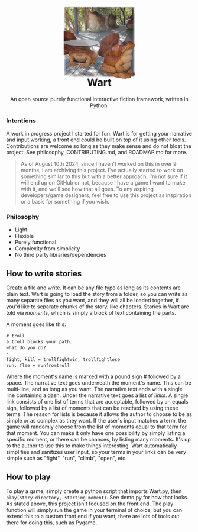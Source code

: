 <div align="center">
  <img src="docs/toads.png" height="200"/>
</div>

<h1 align="center" style="margin-top: -10px"> Wart </h1>
<p align="center" style="width: 100;">
   An open source purely functional interactive fiction framework, written in Python.<br>
</p>

### Intentions
A work in progress project I started for fun. Wart is for getting your narrative and input working, a front end could be built on top of it using other tools. Contributions are welcome so long as they make sense and do not bloat the project. See philosophy, CONTRIBUTING.md, and ROADMAP.md for more.  

> As of August 10th 2024, since I haven't worked on this in over 9 months, I am archiving this project. I've actually started to work on something similar to this but with a better approach, I'm not sure if it will end up on GitHub or not, because I have a game I want to make with it, and we'll see how that all goes. To any aspiring developers/game designers, feel free to use this project as inspiration or a basis for something if you wish.

### Philosophy
- Light
- Flexible
- Purely functional
- Complexity from simplicity
- No third party libraries/dependencies

## How to write stories
Create a file and write. It can be any file type as long as its contents are plain text. Wart is going to load the story from a folder, so you can write as many separate files as you want, and they will all be loaded together, if you'd like to separate chunks of the story, like chapters. Stories in Wart are told via *moments*, which is simply a block of text containing the parts.

A moment goes like this:
```
# troll
a troll blocks your path.
what do you do?
-
fight, kill = trollfightwin, trollfightlose
run, flee = runfromtroll
```

Where the moment's name is marked with a pound sign # followed by a space.
The narrative text goes underneath the moment's name. This can be multi-line, and as long as you want.
The narrative text ends with a single line containing a dash.
Under the narrative text goes a list of *links*. A single link consists of one list of terms that are acceptable, followed by an equals sign, followed by a list of moments that can be reached by using these terms. The reason for lists is because it allows the author to choose to be as simple or as complex as they want. If the user's input matches a term, the game will randomly choose from the list of moments equal to that term for that moment. You can make it only have one possibility by simply listing a specific moment, or there can be chances, by listing many moments. It's up to the author to use this to make things interesting. Wart automatically simplifies and sanitizes user input, so your terms in your links can be very simple such as "fight", "run", "climb", "open", etc.


## How to play
To play a game, simply create a python script that imports Wart.py, then `play(story directory, starting moment)`. See demo.py for how that looks. As stated above, this project isn't focused on the front end. The play function will simply run the game in your terminal of choice, but you can extend this to a custom front end if you want, there are lots of tools out there for doing this, such as Pygame.
